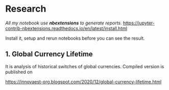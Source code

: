 # Research

*All my notebook use **nbextensions** to generate reports.*
https://jupyter-contrib-nbextensions.readthedocs.io/en/latest/install.html

Install it, setup and rerun notebooks before you can see the result. 

## 1. Global Currency Lifetime 
It is analysis of historical switches of global currencies. Compiled version is published on 

https://innovaest-org.blogspot.com/2020/12/global-currency-lifetime.html
